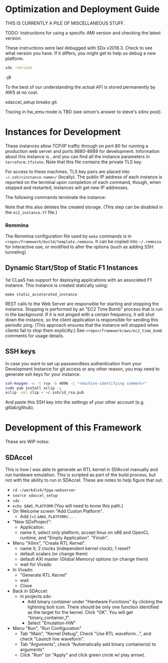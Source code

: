 # Optimization and Deployment Guide

THIS IS CURRENTLY A PILE OF MISCELLANEOUS STUFF.

<!-- Extract info from the Makefile -->

TODO: Instructions for using a specific AMI version and checking the latest version.

These instructions were last debugged with SDx v2018.3. Check to see what version you have. If it differs, you might get to help us debug a new platform.

```sh
sdx -version
```

 -j8
 
To the best of our understanding the actual AFI is stored permanently by AWS at no cost.
 
sdaccel_setup breaks git.


Tracing in hw_emu mode is TBD (see simon's answer to steve's xilinx post).


<!--
Update:

The tarball is taking up space on the S3 disk. It seems it is only needed during AFI creation. So after AFI creation completes, you probably want to delete the tarball. These commands will delete all tarballs and logs (including any previous builds).

```sh
aws s3 ls -recursive s3://<bucket-name>[/<user-id>]/mandelbrot/dcp  # Check first.
aws s3 ls -recursive s3://<bucket-name>[/<user-id>]/mandelbrot/log
aws s3 rm -recursive s3://<bucket-name>[/<user-id>]/mandelbrot/dcp  # Then delete.
aws s3 rm -recursive s3://<bucket-name>[/<user-id>]/mandelbrot/log
```

(TODO: This should be automated. These commands will delete the directories, which may need to exist?)
-->


# Instances for Development

These instances allow TCP/IP traffic through on port 80 for running a production web server and ports 8880-8889 for development. Information about this instance is , and you can find all the instance parameters in `terraform.tfstate`. Note that this file contains the private TLS key.

For access to these machines, TLS key pairs are placed into `~/.ssh/<instance-name>/` (locally). The public IP address of each instance is reported on the terminal upon completion of each command, though, when stopped and restarted, instances will get new IP addresses.


The following commands terminate the instance:

Note that this also deletes the created storage. (This step can be disabled in the `ec2_instance.tf` file.)

### Remmina

The Remmina configuration file used by `make` commands is in `<repo>/framework/build/template.remmina`. It can be copied into `~/.remmina` for interactive use, or modified to alter the options (such as adding SSH tunneling)


## Dynamic Start/Stop of Static F1 Instances

1st CLaaS has support for deploying applications with an associated F1 instance. This instance is created statically using:

```
make static_accelerated_instance
```

REST calls to the Web Server are responsible for starting and stopping the instance. Stopping is performed by an "EC2 Time Bomb" process that is run in the background. If it is not pinged with a certain frequency, it will shut down the instance, so the client application is responsible for sending this periodic ping. (This approach ensures that the instance will stopped when clients fail to stop them explicitly.) See `<repo>/framework/aws/ec2_time_bomb` comments for usage details.


<!--
### Useful AWS commands for monitoring your usage

...
-->


## SSH keys

In case you want to set up passwordless authentication from your Development Instance for git access or any other reason, you may need to generate ssh keys for your instance.

```sh
ssh-keygen -o -t rsa -b 4096 -C "<machine-identifying comment>"
sudo yum install xclip -y
xclip -sel clip < ~/.ssh/id_rsa.pub
```

And paste this SSH key into the settings of your other account (e.g. gitlab/github).



# Development of this Framework

These are WIP notes:


## SDAccel

This is how I was able to generate an RTL kernel in SDAccel manually and run hardware emulation. This is scripted as part of the build process, but not with the ability to run in SDAccel. These are notes to help figure that out.

 - `cd ~/workdisk/fpga-webserver`
 - `source sdaccel_setup`
 - `sdx`
 - `echo $AWS_PLATFORM` (You will need to know this path.)
 - On Welcome screen "Add Custon Platform".
   - Add (+) `$AWS_PLATFORM/..` .
 - "New SDxProject":
   - Application.
   - name it, select only platform, accept linux on x86 and OpenCL runtime, and "Empty Application". "Finish".
 - Menu "Xilinx", "Create RTL Kernel".
   - name it; 2 clocks (independent kernel clock); 1 reset?
   - default scalars (or change them)
   - default AXI master (Global Memory) options (or change them)
   - wait for Vivado
 - In Vivado:
   - "Generate RTL Kernel"
   - wait
   - Close
 - Back in SDAccel:
   - in projects.sdx:
     - Add binary container under "Hardware Functions" by clicking the lightning bolt icon. There should be only one function identified as the target for the kernel. Click "OK". You will get "binary_container_1".
     - Select "Emulation-HW"
  - Menu "Run", "Run Configuration"
    - Tab "Main", "Kernel Debug", Check "Use RTL waveform...", and check "Launch live waveform".
    - Tab "Arguments", check "Automatically add binary container(s) to arguments"
    - Click "Run" (or "Apply" and click green circle w/ play arrow).

